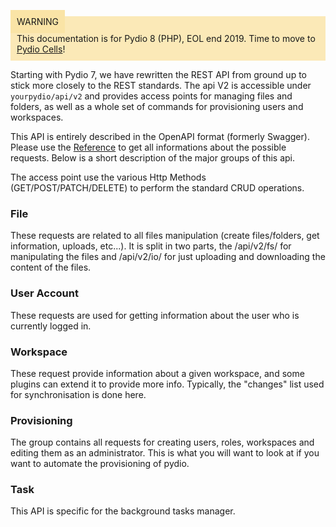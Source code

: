 <div style="background-color: #fbe9b7;font-size: 14px;">
<span style="background-color: #fae4a6;padding: 10px;">WARNING</span>
<span style="padding: 10px;display: inline-block;">This documentation is for Pydio 8 (PHP), EOL end 2019. Time to move to <a href="https://pydio.com/en/docs/cells/v2/quick-start">Pydio Cells</a>!</span>
</div>

Starting with Pydio 7, we have rewritten the REST API from ground up to stick more closely to the REST standards. The api V2 is accessible under `yourpydio/api/v2` and provides access points for managing files and folders, as well as a whole set of commands for provisioning users and workspaces.

This API is entirely described in the OpenAPI format (formerly Swagger). Please use the [Reference](https://pydio.com/en/pydio-api-v2) to get all informations about the possible requests. Below is a short description of the major groups of this api.

The access point use the various Http Methods (GET/POST/PATCH/DELETE) to perform the standard CRUD operations.

### File

These requests are related to all files manipulation (create files/folders, get information, uploads, etc...). It is split in two parts, the /api/v2/fs/ for manipulating the files and /api/v2/io/ for just uploading and downloading the content of the files. 

### User Account

These requests are used for getting information about the user who is currently logged in.

### Workspace

These request provide information about a given workspace, and some plugins can extend it to provide more info. Typically, the "changes" list used for synchronisation is done here.

### Provisioning

The group contains all requests for creating users, roles, workspaces and editing them as an administrator. This is what you will want to look at if you want to automate the provisioning of pydio.

### Task

This API is specific for the background tasks manager.